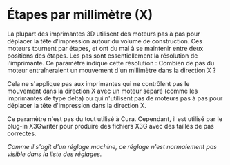 Étapes par millimètre (X)
====
La plupart des imprimantes 3D utilisent des moteurs pas à pas pour déplacer la tête d'impression autour du volume de construction. Ces moteurs tournent par étapes, et ont du mal à se maintenir entre deux positions des étapes. Les pas sont essentiellement la résolution de l'imprimante. Ce paramètre indique cette résolution : Combien de pas du moteur entraîneraient un mouvement d'un millimètre dans la direction X ?

Cela ne s'applique pas aux imprimantes qui ne contrôlent pas le mouvement dans la direction X avec un moteur séparé (comme les imprimantes de type delta) ou qui n'utilisent pas de moteurs pas à pas pour déplacer la tête d'impression dans la direction X.

Ce paramètre n'est pas du tout utilisé à Cura. Cependant, il est utilisé par le plug-in X3Gwriter pour produire des fichiers X3G avec des tailles de pas correctes.

*Comme il s'agit d'un réglage machine, ce réglage n'est normalement pas visible dans la liste des réglages.*
